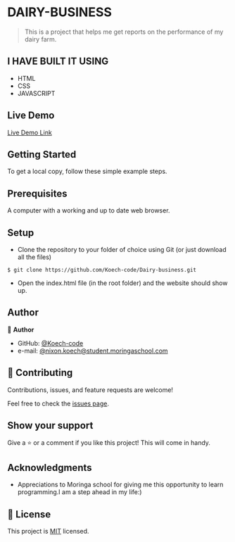 
# DAIRY-BUSINESS

>This is a project that helps me get reports on the performance of my dairy farm.



## I HAVE BUILT IT USING

- HTML
- CSS
- JAVASCRIPT
 

## Live Demo

[Live Demo Link]( http://127.0.0.1:5500/dairy.html)


## Getting Started

To get a local copy, follow these simple example steps.

## Prerequisites

A computer with a working and up to date web browser.

## Setup

- Clone the repository to your folder of choice using Git (or just download all the files)
```
$ git clone https://github.com/Koech-code/Dairy-business.git

```
- Open the index.html file (in the root folder) and the website should show up.

## Author

👤 **Author**

- GitHub: [@Koech-code](https://github.com/Koech-code/Dairy-business.git)
- e-mail: [@nixon.koech@student.moringaschool.com](https://github.com/Koech-code/Dairy-business.git)





## 🤝 Contributing

Contributions, issues, and feature requests are welcome!

Feel free to check the [issues page](https://github.com/Koech-code/Dairy-business.git).

## Show your support

Give a ⭐️ or a comment if you like this project! This will come in handy.

## Acknowledgments

- Appreciations to  Moringa school for giving me this opportunity to learn programming.I am a step ahead in my life:)

## 📝 License

This project is [MIT](LICENCE) licensed.
